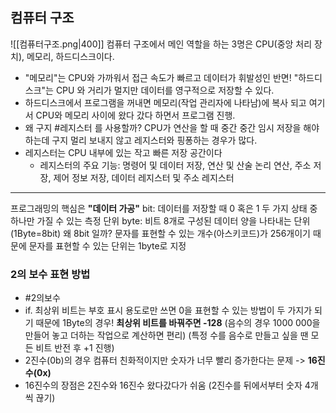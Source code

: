 ## 컴퓨터 구조

![[컴퓨터구조.png|400]]
컴퓨터 구조에서 메인 역할을 하는 3명은 CPU(중앙 처리 장치), 메모리, 하드디스크이다.
- "메모리"는 CPU와 가까워서 접근 속도가 빠르고 데이터가 휘발성인 반면! "하드디스크"는 CPU 와 거리가 멀지만 데이터를 영구적으로 저장할 수 있다.
- 하드디스크에서 프로그램을 꺼내면 메모리(작업 관리자에 나타남)에 복사 되고 여기서 CPU와 메모리 사이에 왔다 갔다 하면서 프로그램 진행.
- 왜 구지 #레지스터 를 사용할까? CPU가 연산을 할 때 중간 중간 임시 저장을 해야 하는데 구지 멀리 보내지 않고 레지스터와 핑퐁하는 경우가 많다.
- 레지스터는 CPU 내부에 있는 작고 빠른 저장 공간이다
	- 레지스터의 주요 기능: 명령어 및 데이터 저장, 연산 및 산술 논리 연산, 주소 저장, 제어 정보 저장, 데이터 레지스터 및 주소 레지스터

***


프로그래밍의 핵심은 **"데이터 가공"**
bit: 데이터를 저장할 때 0 혹은 1 두 가지 상태 중 하나만 가질 수 있는 측정 단위
byte: 비트 8개로 구성된 데이터 양을 나타내는 단위 (1Byte=8bit)
왜 8bit 일까? 문자를 표현할 수 있는 개수(아스키코드)가 256개이기 때문에 문자를 표현할 수 있는 단위는 1byte로 지정
### 2의 보수 표현 방법
- #2의보수
- if. 최상위 비트는 부호 표시 용도로만 쓰면 0을 표현할 수 있는 방법이 두 가지가 되기 때문에 1Byte의 경우! **최상위 비트를 바꿔주면 -128** (음수의 경우 1000 000을 만들어 놓고 더하는 작업으로 계산하면 편리) (특정 수를 음수로 만들고 싶을 땐 모든 비트 반전 후 +1 진행)
- 2진수(0b)의 경우 컴퓨터 친화적이지만 숫자가 너무 빨리 증가한다는 문제 -> **16진수(0x)** 
- 16진수의 장점은 2진수와 16진수 왔다갔다가 쉬움 (2진수를 뒤에서부터 숫자 4개씩 끊기)